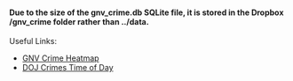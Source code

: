 #### Due to the size of the gnv_crime.db SQLite file, it is stored in the Dropbox /gnv_crime folder rather than ../data.

Useful Links:
- [GNV Crime Heatmap](https://data.cityofgainesville.org/Community-Model/Crime-Incident-Heatmap-2011-Present/man8-mr28)
- [DOJ Crimes Time of Day](https://www.ojjdp.gov/ojstatbb/offenders/qa03401.asp?qaDate=2016)

